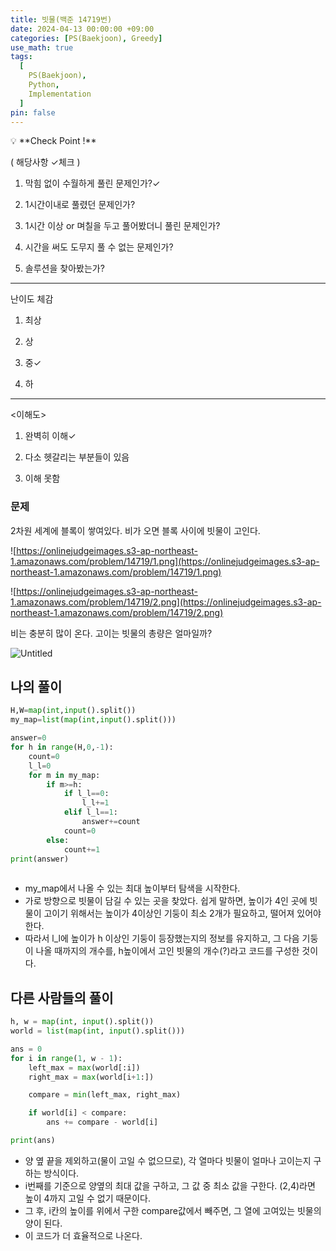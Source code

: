 ```yaml
---
title: 빗물(백준 14719번)
date: 2024-04-13 00:00:00 +09:00
categories: [PS(Baekjoon), Greedy]
use_math: true
tags:
  [
    PS(Baekjoon),
    Python,
    Implementation
  ]
pin: false
---
```


<aside>
💡 **Check Point !**

( 해당사항 ✓체크 )

1. 막힘 없이 수월하게 풀린 문제인가?✓

2. 1시간이내로 풀렸던 문제인가?

3. 1시간 이상 or 며칠을 두고 풀어봤더니 풀린 문제인가?

4. 시간을 써도 도무지 풀 수 없는 문제인가?

5. 솔루션을 찾아봤는가?

---

난이도 체감

1. 최상

2. 상

3. 중✓

4. 하

---

<이해도>

1. 완벽히 이해✓

2. 다소 헷갈리는 부분들이 있음

3. 이해 못함

</aside>

### 문제

2차원 세계에 블록이 쌓여있다. 비가 오면 블록 사이에 빗물이 고인다.

![https://onlinejudgeimages.s3-ap-northeast-1.amazonaws.com/problem/14719/1.png](https://onlinejudgeimages.s3-ap-northeast-1.amazonaws.com/problem/14719/1.png)

![https://onlinejudgeimages.s3-ap-northeast-1.amazonaws.com/problem/14719/2.png](https://onlinejudgeimages.s3-ap-northeast-1.amazonaws.com/problem/14719/2.png)

비는 충분히 많이 온다. 고이는 빗물의 총량은 얼마일까?

![Untitled](https://github.com/gihuni99/gihuni99.github.io/assets/90080065/f53cfd7f-d5ef-44b1-b694-b8b9a12c9e29)


## 나의 풀이

```python
H,W=map(int,input().split())
my_map=list(map(int,input().split()))

answer=0
for h in range(H,0,-1):
    count=0
    l_l=0
    for m in my_map:
        if m>=h:
            if l_l==0:
                l_l+=1
            elif l_l==1:
                answer+=count
            count=0
        else:
            count+=1
print(answer)
                
```

- my_map에서 나올 수 있는 최대 높이부터 탐색을 시작한다.
- 가로 방향으로 빗물이 담길 수 있는 곳을 찾았다. 쉽게 말하면, 높이가 4인 곳에 빗물이 고이기 위해서는 높이가 4이상인 기둥이 최소 2개가 필요하고, 떨어져 있어야 한다.
- 따라서 l_l에 높이가 h 이상인 기둥이 등장했는지의 정보를 유지하고, 그 다음 기둥이 나올 때까지의 개수를, h높이에서 고인 빗물의 개수(?)라고 코드를 구성한 것이다.

## 다른 사람들의 풀이

```python
h, w = map(int, input().split())
world = list(map(int, input().split()))

ans = 0
for i in range(1, w - 1):
    left_max = max(world[:i])
    right_max = max(world[i+1:])

    compare = min(left_max, right_max)

    if world[i] < compare:
        ans += compare - world[i]

print(ans)
```

- 양 옆 끝을 제외하고(물이 고일 수 없으므로), 각 열마다 빗물이 얼마나 고이는지 구하는 방식이다.
- i번째를 기준으로 양옆의 최대 값을 구하고, 그 값 중 최소 값을 구한다. (2,4)라면 높이 4까지 고일 수 없기 때문이다.
- 그 후, i칸의 높이를 위에서 구한 compare값에서 빼주면, 그 열에 고여있는 빗물의 양이 된다.
- 이 코드가 더 효율적으로 나온다.